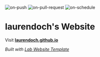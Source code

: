 
  ![on-push](../../actions/workflows/on-push.yaml/badge.svg)
  ![on-pull-request](../../actions/workflows/on-pull-request.yaml/badge.svg)
  ![on-schedule](../../actions/workflows/on-schedule.yaml/badge.svg)

  # laurendoch's Website

  Visit **[laurendoch.github.io](https://laurendoch.github.io)**

  _Built with [Lab Website Template](https://greene-lab.gitbook.io/lab-website-template-docs)_
